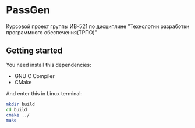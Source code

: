 # PassGen
Курсовой проект группы ИВ-521 по дисциплине "Технологии разработки программного обеспечения(ТРПО)"

## Getting started
You need install this dependencies:
* GNU C Compiler
* CMake

And enter this in Linux terminal:
```bash
mkdir build
cd build
cmake ../
make
```
